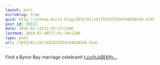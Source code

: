 ```yaml
---
layout: post
microblog: true
guid: http://joshua.micro.blog/2015/01/14/t555327034764038144.html
post_id: 39211
date: 2015-01-14T22:34:17+1100
lastmod: 2019-07-30T17:41:39+1100
type: post
url: /2015/01/14/t555327034764038144.html
---
```

Find a Byron Bay marriage celebrant! [t.co/hJxBIXIfv...](http://t.co/hJxBIXIfvl)
